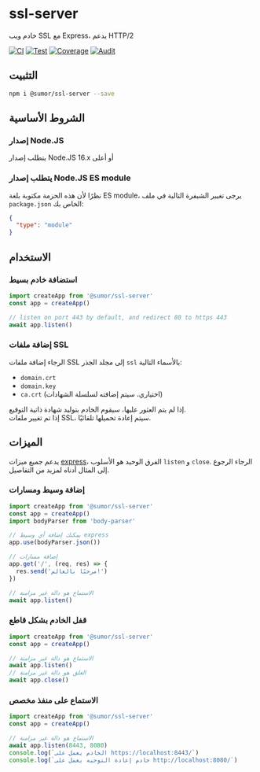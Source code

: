 # ssl-server

خادم ويب SSL مع Express، يدعم HTTP/2

[![CI](https://github.com/sumor-cloud/ssl-server/actions/workflows/ci.yml/badge.svg)](https://github.com/sumor-cloud/ssl-server/actions/workflows/ci.yml)
[![Test](https://github.com/sumor-cloud/ssl-server/actions/workflows/ut.yml/badge.svg)](https://github.com/sumor-cloud/ssl-server/actions/workflows/ut.yml)
[![Coverage](https://github.com/sumor-cloud/ssl-server/actions/workflows/coverage.yml/badge.svg)](https://github.com/sumor-cloud/ssl-server/actions/workflows/coverage.yml)
[![Audit](https://github.com/sumor-cloud/ssl-server/actions/workflows/audit.yml/badge.svg)](https://github.com/sumor-cloud/ssl-server/actions/workflows/audit.yml)

## التثبيت

```bash
npm i @sumor/ssl-server --save
```

## الشروط الأساسية

### إصدار Node.JS

يتطلب إصدار Node.JS 16.x أو أعلى

### يتطلب إصدار Node.JS ES module

نظرًا لأن هذه الحزمة مكتوبة بلغة ES module،
يرجى تغيير الشيفرة التالية في ملف `package.json` الخاص بك:

```json
{
  "type": "module"
}
```

## الاستخدام

### استضافة خادم بسيط

```javascript
import createApp from '@sumor/ssl-server'
const app = createApp()

// listen on port 443 by default, and redirect 80 to https 443
await app.listen()
```

### إضافة ملفات SSL

الرجاء إضافة ملفات SSL إلى مجلد الجذر `ssl` بالأسماء التالية:

- `domain.crt`
- `domain.key`
- `ca.crt` (اختياري، سيتم إضافته لسلسلة الشهادات)

إذا لم يتم العثور عليها، سيقوم الخادم بتوليد شهادة ذاتية التوقيع.  
إذا تم تغيير ملفات SSL، سيتم إعادة تحميلها تلقائيًا.

## الميزات

يدعم جميع ميزات [express](https://www.npmjs.com/package/express)، الفرق الوحيد هو الأسلوب `listen` و `close`. الرجاء الرجوع إلى المثال أدناه لمزيد من التفاصيل.

### إضافة وسيط ومسارات

```javascript
import createApp from '@sumor/ssl-server'
const app = createApp()
import bodyParser from 'body-parser'

// يمكنك إضافة أي وسيط express
app.use(bodyParser.json())

// إضافة مسارات
app.get('/', (req, res) => {
  res.send('مرحبًا بالعالم!')
})

// الاستماع هو دالة غير مزامنة
await app.listen()
```

### قفل الخادم بشكل قاطع

```javascript
import createApp from '@sumor/ssl-server'
const app = createApp()

// الاستماع هو دالة غير مزامنة
await app.listen()
// الغلق هو دالة غير مزامنة
await app.close()
```

### الاستماع على منفذ مخصص

```javascript
import createApp from '@sumor/ssl-server'
const app = createApp()

// الاستماع هو دالة غير مزامنة
await app.listen(8443, 8080)
console.log(`الخادم يعمل على https://localhost:8443/`)
console.log(`خادم إعادة التوجيه يعمل على http://localhost:8080/`)
```
